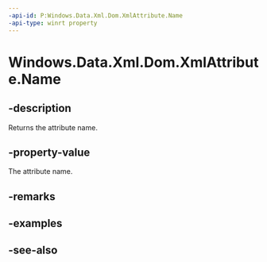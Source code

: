 ```yaml
---
-api-id: P:Windows.Data.Xml.Dom.XmlAttribute.Name
-api-type: winrt property
---
```


<!-- Property syntax
public string Name { get; }
-->

# Windows.Data.Xml.Dom.XmlAttribute.Name

## -description
Returns the attribute name.

## -property-value
The attribute name.

## -remarks

## -examples

## -see-also
